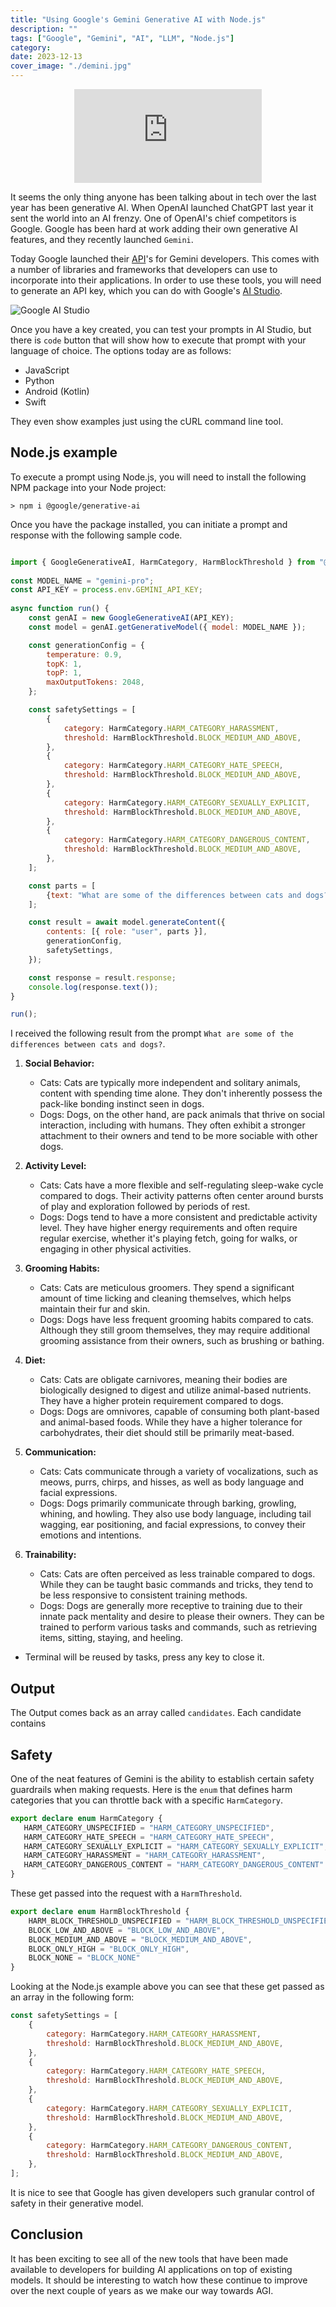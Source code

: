 ```yaml
---
title: "Using Google's Gemini Generative AI with Node.js"
description: ""
tags: ["Google", "Gemini", "AI", "LLM", "Node.js"]
category: 
date: 2023-12-13
cover_image: "./demini.jpg"
---
```


<div style="text-align: center">
    <div class="responsive-iframe-container">
        <iframe src="https://youtube.com/embed/uQiqNPyoMps" frameborder="0" allow="accelerometer; autoplay; encrypted-media; gyroscope; picture-in-picture" allowfullscreen></iframe>
    </div>
</div>

It seems the only thing anyone has been talking about in tech over the last year has been generative AI. When OpenAI launched ChatGPT last year it sent the world into an AI frenzy. One of OpenAI's chief competitors is Google. Google has been hard at work adding their own generative AI features, and they recently launched `Gemini`.

Today Google launched their [API](https://blog.google/technology/ai/gemini-api-developers-cloud/)'s for Gemini developers. This comes with a number of libraries and frameworks that developers can use to incorporate into their applications. In order to use these tools, you will need to generate an API key, which you can do with Google's [AI Studio](https://makersuite.google.com/app/prompts).

![Google AI Studio](./GoogleAIStudio.png)

Once you have a key created, you can test your prompts in AI Studio, but there is `code` button that will show how to execute that prompt with your language of choice. The options today are as follows:

* JavaScript
* Python
* Android (Kotlin)
* Swift

They even show examples just using the cURL command line tool.

## Node.js example

To execute a prompt using Node.js, you will need to install the following NPM package into your Node project:

```shell
> npm i @google/generative-ai
```

Once you have the package installed, you can initiate a prompt and response with the following sample code.

```javascript

import { GoogleGenerativeAI, HarmCategory, HarmBlockThreshold } from "@google/generative-ai";
  
const MODEL_NAME = "gemini-pro";
const API_KEY = process.env.GEMINI_API_KEY;
  
async function run() {
    const genAI = new GoogleGenerativeAI(API_KEY);
    const model = genAI.getGenerativeModel({ model: MODEL_NAME });

    const generationConfig = {
        temperature: 0.9,
        topK: 1,
        topP: 1,
        maxOutputTokens: 2048,
    };

    const safetySettings = [
        {
            category: HarmCategory.HARM_CATEGORY_HARASSMENT,
            threshold: HarmBlockThreshold.BLOCK_MEDIUM_AND_ABOVE,
        },
        {
            category: HarmCategory.HARM_CATEGORY_HATE_SPEECH,
            threshold: HarmBlockThreshold.BLOCK_MEDIUM_AND_ABOVE,
        },
        {
            category: HarmCategory.HARM_CATEGORY_SEXUALLY_EXPLICIT,
            threshold: HarmBlockThreshold.BLOCK_MEDIUM_AND_ABOVE,
        },
        {
            category: HarmCategory.HARM_CATEGORY_DANGEROUS_CONTENT,
            threshold: HarmBlockThreshold.BLOCK_MEDIUM_AND_ABOVE,
        },
    ];

    const parts = [
        {text: "What are some of the differences between cats and dogs?"},
    ];

    const result = await model.generateContent({
        contents: [{ role: "user", parts }],
        generationConfig,
        safetySettings,
    });

    const response = result.response;
    console.log(response.text());
}

run();
```

I received the following result from the prompt `What are some of the differences between cats and dogs?`.


1. **Social Behavior:**
   - Cats: Cats are typically more independent and solitary animals, content with spending time alone. They don't inherently possess the pack-like bonding instinct seen in dogs.
   - Dogs: Dogs, on the other hand, are pack animals that thrive on social interaction, including with humans. They often exhibit a stronger attachment to their owners and tend to be more sociable with other dogs.

2. **Activity Level:**
   - Cats: Cats have a more flexible and self-regulating sleep-wake cycle compared to dogs. Their activity patterns often center around bursts of play and exploration followed by periods of rest.
   - Dogs: Dogs tend to have a more consistent and predictable activity level. They have higher energy requirements and often require regular exercise, whether it's playing fetch, going for walks, or engaging in other physical activities.

3. **Grooming Habits:**
   - Cats: Cats are meticulous groomers. They spend a significant amount of time licking and cleaning themselves, which helps maintain their fur and skin.
   - Dogs: Dogs have less frequent grooming habits compared to cats. Although they still groom themselves, they may require additional grooming assistance from their owners, such as brushing or bathing.

4. **Diet:**
   - Cats: Cats are obligate carnivores, meaning their bodies are biologically designed to digest and utilize animal-based nutrients. They have a higher protein requirement compared to dogs.
   - Dogs: Dogs are omnivores, capable of consuming both plant-based and animal-based foods. While they have a higher tolerance for carbohydrates, their diet should still be primarily meat-based.

5. **Communication:**
   - Cats: Cats communicate through a variety of vocalizations, such as meows, purrs, chirps, and hisses, as well as body language and facial expressions.
   - Dogs: Dogs primarily communicate through barking, growling, whining, and howling. They also use body language, including tail wagging, ear positioning, and facial expressions, to convey their emotions and intentions.

6. **Trainability:**
   - Cats: Cats are often perceived as less trainable compared to dogs. While they can be taught basic commands and tricks, they tend to be less responsive to consistent training methods.
   - Dogs: Dogs are generally more receptive to training due to their innate pack mentality and desire to please their owners. They can be trained to perform various tasks and commands, such as retrieving items, sitting, staying, and heeling.
 *  Terminal will be reused by tasks, press any key to close it. 

## Output

The Output comes back as an array called `candidates`. Each candidate contains

 ## Safety

 One of the neat features of Gemini is the ability to establish certain safety guardrails when making requests. Here is the `enum` that defines harm categories that you can throttle back with a specific `HarmCategory`.

 ```typescript
 export declare enum HarmCategory {
    HARM_CATEGORY_UNSPECIFIED = "HARM_CATEGORY_UNSPECIFIED",
    HARM_CATEGORY_HATE_SPEECH = "HARM_CATEGORY_HATE_SPEECH",
    HARM_CATEGORY_SEXUALLY_EXPLICIT = "HARM_CATEGORY_SEXUALLY_EXPLICIT",
    HARM_CATEGORY_HARASSMENT = "HARM_CATEGORY_HARASSMENT",
    HARM_CATEGORY_DANGEROUS_CONTENT = "HARM_CATEGORY_DANGEROUS_CONTENT"
}
 ```

These get passed into the request with a `HarmThreshold`.

```typescript
export declare enum HarmBlockThreshold {
    HARM_BLOCK_THRESHOLD_UNSPECIFIED = "HARM_BLOCK_THRESHOLD_UNSPECIFIED",
    BLOCK_LOW_AND_ABOVE = "BLOCK_LOW_AND_ABOVE",
    BLOCK_MEDIUM_AND_ABOVE = "BLOCK_MEDIUM_AND_ABOVE",
    BLOCK_ONLY_HIGH = "BLOCK_ONLY_HIGH",
    BLOCK_NONE = "BLOCK_NONE"
}
```

Looking at the Node.js example above you can see that these get passed as an array in the following form:

```javascript
const safetySettings = [
    {
        category: HarmCategory.HARM_CATEGORY_HARASSMENT,
        threshold: HarmBlockThreshold.BLOCK_MEDIUM_AND_ABOVE,
    },
    {
        category: HarmCategory.HARM_CATEGORY_HATE_SPEECH,
        threshold: HarmBlockThreshold.BLOCK_MEDIUM_AND_ABOVE,
    },
    {
        category: HarmCategory.HARM_CATEGORY_SEXUALLY_EXPLICIT,
        threshold: HarmBlockThreshold.BLOCK_MEDIUM_AND_ABOVE,
    },
    {
        category: HarmCategory.HARM_CATEGORY_DANGEROUS_CONTENT,
        threshold: HarmBlockThreshold.BLOCK_MEDIUM_AND_ABOVE,
    },
];
```

It is nice to see that Google has given developers such granular control of safety in their generative model.

## Conclusion

It has been exciting to see all of the new tools that have been made available to developers for building AI applications on top of existing models. It should be interesting to watch how these continue to improve over the next couple of years as we make our way towards AGI.
